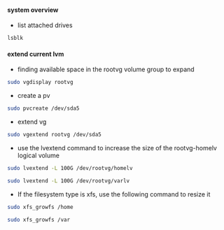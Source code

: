 
#### system overview
- list attached drives
```bash
lsblk
```

#### extend current lvm
- finding available space in the rootvg volume group to expand 
```bash
sudo vgdisplay rootvg
```

- create a pv
```bash
sudo pvcreate /dev/sda5 
```

- extend vg
```bash
sudo vgextend rootvg /dev/sda5
```

- use the lvextend command to increase the size of the rootvg-homelv logical volume
```bash
sudo lvextend -L 100G /dev/rootvg/homelv
```
```bash
sudo lvextend -L 100G /dev/rootvg/varlv
```

- If the filesystem type is xfs, use the following command to resize it
```bash
sudo xfs_growfs /home
```
```bash
sudo xfs_growfs /var
```